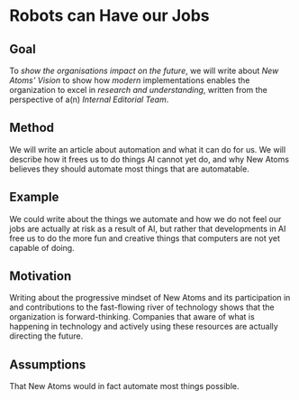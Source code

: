 # Robots can Have our Jobs

## Goal
To *show the organisations impact on the future*, we will write about *New Atoms' Vision* to show how *modern* implementations enables the organization to excel in *research and understanding*, written from the perspective of a(n) *Internal Editorial Team*.

## Method
We will write an article about automation and what it can do for us. We will describe how it frees us to do things AI cannot yet do, and why New Atoms believes they should automate most things that are automatable.

## Example
We could write about the things we automate and how we do not feel our jobs are actually at risk as a result of AI, but rather that developments in AI free us to do the more fun and creative things that computers are not yet capable of doing.

## Motivation
Writing about the progressive mindset of New Atoms and its participation in and contributions to the fast-flowing river of technology shows that the organization is forward-thinking. Companies that aware of what is happening in technology and actively using these resources are actually directing the future.

## Assumptions
That New Atoms would in fact automate most things possible.
